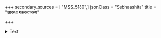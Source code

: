 +++
secondary_sources = [ "MSS_5180",]
jsonClass = "Subhaashita"
title = "आरब्धा मकरध्वजस्य"

+++

<details><summary>Text</summary>

आरब्धा मकरध्वजस्य धनुषैतस्यास्तनुर्वेधसा त्वद्विश्लेषविशेषदुर्बलतया जाता न तावद्धनुः।  
तत् संप्रत्यपि रे प्रसीद किमपि प्रेमामृतस्यन्दिनीं दृष्टिं नाथ विधेहि सा रतिपतेः शिञ्जापि सम्जायताम्॥
</details>
